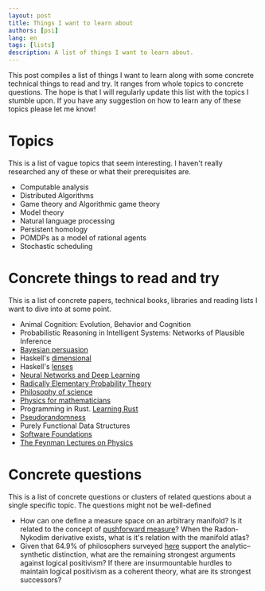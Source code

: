 ```yaml
---
layout: post
title: Things I want to learn about
authors: [psi]
lang: en
tags: [lists]
description: A list of things I want to learn about.
---
```


This post compiles a list of things I want to learn along with some concrete technical things to read and try.
It ranges from whole topics to concrete questions.
The hope is that I will regularly update this list with the topics I stumble upon.
If you have any suggestion on how to learn any of these topics please let me know!

# Topics

This is a list of vague topics that seem interesting.
I haven't really researched any of these or what their prerequisites are.

- Computable analysis
- Distributed Algorithms
- Game theory and Algorithmic game theory
- Model theory
- Natural language processing
- Persistent homology
- POMDPs as a model of rational agents
- Stochastic scheduling

# Concrete things to read and try

This is a list of concrete papers, technical books, libraries and reading lists I want to dive into at some point.

- Animal Cognition: Evolution, Behavior and Cognition
- Probabilistic Reasoning in Intelligent Systems: Networks of Plausible Inference
- [Bayesian persuasion](http://faculty.chicagobooth.edu/emir.kamenica/documents/bayesianPersuasion.pdf)
- Haskell's [dimensional](https://hackage.haskell.org/package/dimensional)
- Haskell's [lenses](https://leanpub.com/lenses)
- [Neural Networks and Deep Learning](http://neuralnetworksanddeeplearning.com/)
- [Radically Elementary Probability Theory](https://web.math.princeton.edu/~nelson/books/rept.pdf)
- [Philosophy of science](https://codual.github.io/2016/09/18/filosofia-de-la-ciencia/)
- [Physics for mathematicians](https://physics.stackexchange.com/questions/6047)
- Programming in Rust. [Learning Rust](https://learning-rust.github.io/)
- [Pseudorandomness](http://people.seas.harvard.edu/~salil/pseudorandomness/)
- Purely Functional Data Structures
- [Software Foundations](https://softwarefoundations.cis.upenn.edu/current/index.html)
- [The Feynman Lectures on Physics](http://www.feynmanlectures.caltech.edu/)

# Concrete questions

This is a list of concrete questions or clusters of related questions about a single specific topic.
The questions might not be well-defined

- How can one define a measure space on an arbitrary manifold? 
  Is it related to the concept of [pushforward measure](https://en.wikipedia.org/wiki/Pushforward_measure)?
  When the Radon-Nykodim derivative exists, what is it's relation with the manifold atlas?
- Given that 64.9% of philosophers surveyed [here](https://pinboard.in/u:mx_psi/b:6cc8789e74db) support the analytic–synthetic distinction, what are the remaining 
  strongest arguments against logical positivism? If there are insurmountable hurdles to maintain logical positivism 
  as a coherent theory, what are its strongest successors?
